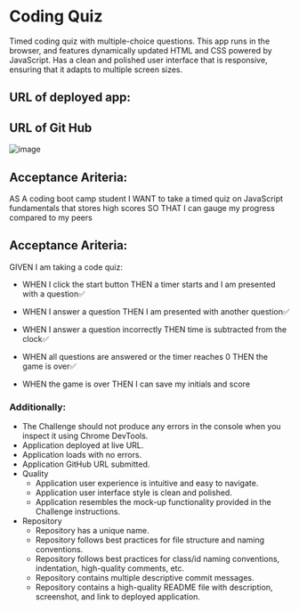 # Coding Quiz

Timed coding quiz with multiple-choice questions. 
This app runs in the browser, and features dynamically updated HTML and CSS powered by JavaScript.
Has a clean and polished user interface that is responsive, ensuring that it adapts to multiple screen sizes.

## URL of deployed app:


## URL of Git Hub 


![image](screenshot_deployedApp_passwordGenerator.jpg)

## Acceptance Ariteria:
AS A coding boot camp student
I WANT to take a timed quiz on JavaScript fundamentals that stores high scores
SO THAT I can gauge my progress compared to my peers

## Acceptance Ariteria: 
GIVEN I am taking a code quiz:

* WHEN I click the start button
THEN a timer starts and I am presented with a question✅

* WHEN I answer a question
THEN I am presented with another question✅

* WHEN I answer a question incorrectly
THEN time is subtracted from the clock✅

* WHEN all questions are answered or the timer reaches 0
THEN the game is over✅

* WHEN the game is over
THEN I can save my initials and score 

### Additionally:
* The Challenge should not produce any errors in the console when you inspect it using Chrome DevTools. 
* Application deployed at live URL. 
* Application loads with no errors.
* Application GitHub URL submitted. 
* Quality  
    * Application user experience is intuitive and easy to navigate.
    * Application user interface style is clean and polished.
    * Application resembles the mock-up functionality provided in the Challenge instructions.
* Repository 
    * Repository has a unique name.
    * Repository follows best practices for file structure and naming conventions.
    * Repository follows best practices for class/id naming conventions, indentation, high-quality comments, etc.
    * Repository contains multiple descriptive commit messages.
    * Repository contains a high-quality README file with description, screenshot, and link to deployed application.

